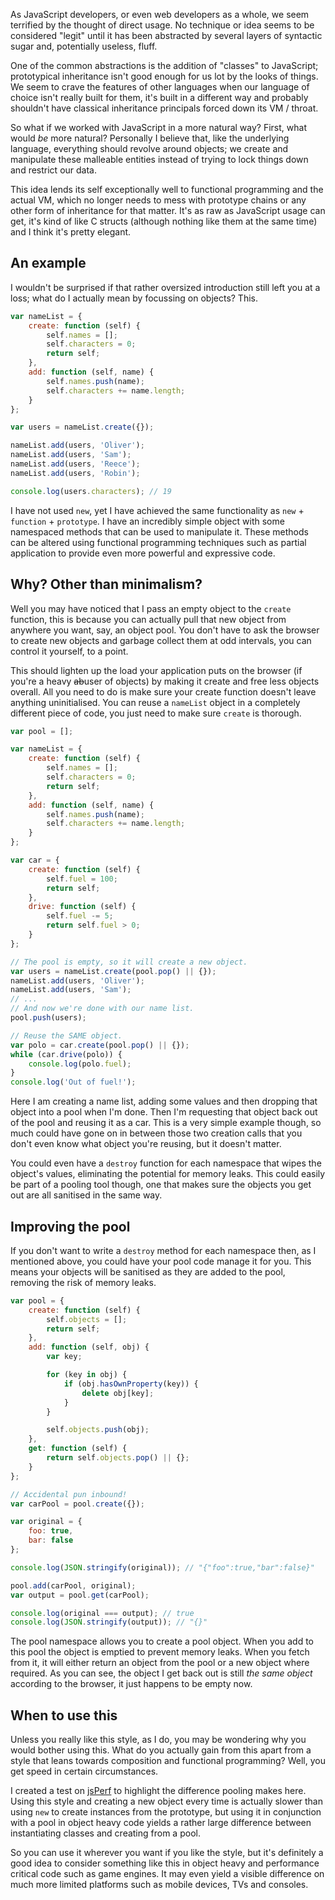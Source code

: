 As JavaScript developers, or even web developers as a whole, we seem terrified by the thought of direct usage. No technique or idea seems to be considered "legit" until it has been abstracted by several layers of syntactic sugar and, potentially useless, fluff.

One of the common abstractions is the addition of "classes" to JavaScript; prototypical inheritance isn't good enough for us lot by the looks of things. We seem to crave the features of other languages when our language of choice isn't really built for them, it's built in a different way and probably shouldn't have classical inheritance principals forced down its VM / throat.

So what if we worked with JavaScript in a more natural way? First, what would *be* more natural? Personally I believe that, like the underlying language, everything should revolve around objects; we create and manipulate these malleable entities instead of trying to lock things down and restrict our data.

This idea lends its self exceptionally well to functional programming and the actual VM, which no longer needs to mess with prototype chains or any other form of inheritance for that matter. It's as raw as JavaScript usage can get, it's kind of like C structs (although nothing like them at the same time) and I think it's pretty elegant.

<!-- more -->

## An example

I wouldn't be surprised if that rather oversized introduction still left you at a loss; what do I actually mean by focussing on objects? This.

```javascript
var nameList = {
	create: function (self) {
		self.names = [];
		self.characters = 0;
		return self;
	},
	add: function (self, name) {
		self.names.push(name);
		self.characters += name.length;
	}
};

var users = nameList.create({});

nameList.add(users, 'Oliver');
nameList.add(users, 'Sam');
nameList.add(users, 'Reece');
nameList.add(users, 'Robin');

console.log(users.characters); // 19
```

I have not used `new`, yet I have achieved the same functionality as `new` + `function` + `prototype`. I have an incredibly simple object with some namespaced methods that can be used to manipulate it. These methods can be altered using functional programming techniques such as partial application to provide even more powerful and expressive code.

## Why? Other than minimalism?

Well you may have noticed that I pass an empty object to the `create` function, this is because you can actually pull that new object from anywhere you want, say, an object pool. You don't have to ask the browser to create new objects and garbage collect them at odd intervals, you can control it yourself, to a point.

This should lighten up the load your application puts on the browser (if you're a heavy <del>ab</del>user of objects) by making it create and free less objects overall. All you need to do is make sure your create function doesn't leave anything uninitialised. You can reuse a `nameList` object in a completely different piece of code, you just need to make sure `create` is thorough.

```javascript
var pool = [];

var nameList = {
	create: function (self) {
		self.names = [];
		self.characters = 0;
		return self;
	},
	add: function (self, name) {
		self.names.push(name);
		self.characters += name.length;
	}
};

var car = {
	create: function (self) {
		self.fuel = 100;
		return self;
	},
	drive: function (self) {
		self.fuel -= 5;
		return self.fuel > 0;
	}
};

// The pool is empty, so it will create a new object.
var users = nameList.create(pool.pop() || {});
nameList.add(users, 'Oliver');
nameList.add(users, 'Sam');
// ...
// And now we're done with our name list.
pool.push(users);

// Reuse the SAME object.
var polo = car.create(pool.pop() || {});
while (car.drive(polo)) {
	console.log(polo.fuel);
}
console.log('Out of fuel!');
```

Here I am creating a name list, adding some values and then dropping that object into a pool when I'm done. Then I'm requesting that object back out of the pool and reusing it as a car. This is a very simple example though, so much could have gone on in between those two creation calls that you don't even know what object you're reusing, but it doesn't matter.

You could even have a `destroy` function for each namespace that wipes the object's values, eliminating the potential for memory leaks. This could easily be part of a pooling tool though, one that makes sure the objects you get out are all sanitised in the same way.

## Improving the pool

If you don't want to write a `destroy` method for each namespace then, as I mentioned above, you could have your pool code manage it for you. This means your objects will be sanitised as they are added to the pool, removing the risk of memory leaks.

```javascript
var pool = {
	create: function (self) {
		self.objects = [];
		return self;
	},
	add: function (self, obj) {
		var key;

		for (key in obj) {
			if (obj.hasOwnProperty(key)) {
				delete obj[key];
			}
		}

		self.objects.push(obj);
	},
	get: function (self) {
		return self.objects.pop() || {};
	}
};

// Accidental pun inbound!
var carPool = pool.create({});

var original = {
	foo: true,
	bar: false
};

console.log(JSON.stringify(original)); // "{"foo":true,"bar":false}"

pool.add(carPool, original);
var output = pool.get(carPool);

console.log(original === output); // true
console.log(JSON.stringify(output)); // "{}"
```

The pool namespace allows you to create a pool object. When you add to this pool the object is emptied to prevent memory leaks. When you fetch from it, it will either return an object from the pool or a new object where required. As you can see, the object I get back out is still *the same object* according to the browser, it just happens to be empty now.

## When to use this

Unless you really like this style, as I do, you may be wondering why you would bother using this. What do you actually gain from this apart from a style that leans towards composition and functional programming? Well, you get speed in certain circumstances.

I created a test on [jsPerf][] to highlight the difference pooling makes here. Using this style and creating a new object every time is actually slower than using `new` to create instances from the prototype, but using it in conjunction with a pool in object heavy code yields a rather large difference between instantiating classes and creating from a pool.

So you can use it wherever you want if you like the style, but it's definitely a good idea to consider something like this in object heavy and performance critical code such as game engines. It may even yield a visible difference on much more limited platforms such as mobile devices, TVs and consoles.

[jsPerf]: http://jsperf.com/classes-vs-simple-objects